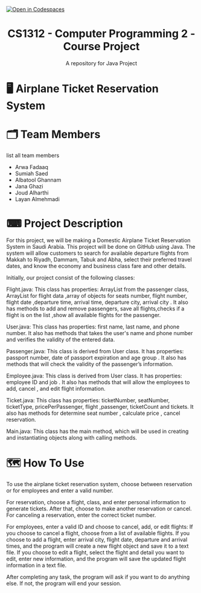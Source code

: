 [![Open in Codespaces](https://classroom.github.com/assets/launch-codespace-f4981d0f882b2a3f0472912d15f9806d57e124e0fc890972558857b51b24a6f9.svg)](https://classroom.github.com/open-in-codespaces?assignment_repo_id=10537513)

<h1 align="center"> CS1312 - Computer Programming 2 - Course Project</h1>
<p align="center">A repository for Java Project</p>

# 🖥 Airplane Ticket Reservation System

# 🗂 Team Members
list all team members
* Arwa Fadaaq
* Sumiah Saed
* Albatool Ghannam
* Jana Ghazi
* Joud Alharthi
* Layan Almehmadi
   

# ⌨ Project Description

For this project, we will be making a Domestic Airplane Ticket Reservation System in Saudi Arabia.  This project will be done on GitHub using Java.  The system will allow customers to search for available departure flights from Makkah to Riyadh, Dammam, Tabuk and Abha, select their preferred travel dates, and know the economy and business class fare and other details.

Initially, our project consist of the following classes:

Flight.java: This class has properties: ArrayList from the passenger class, ArrayList for flight data ,array of objects for seats number, flight number, flight date ,departure time, arrival time, departure city, arrival city . It also has methods to add and remove passengers, save all flights,checks if a flight is on the list ,show all available flights for the passenger. 

User.java: This class has properties: first name, last name, and phone number. It also has methods that takes the user's name and phone number and verifies the validity of the entered data.

Passenger.java: This class is derived from User class. It has properties: passport number, date of passport expiration and age group . It also has  methods that will check the validity of the passenger’s information.

Employee.java: This class is derived from User class. It has properties: employee ID and job . It also has methods that will allow the employees to add, cancel , and edit flight information.

Ticket.java: This class has properties: ticketNumber, seatNumber, ticketType, pricePerPassenger, flight ,passenger, ticketCount and tickets. It also has methods for determine seat number , calculate price , cancel reservation.

Main.java: This class has the main method, which will be used in creating and instantiating objects along with calling methods.
# 🗺 How To Use

To use the airplane ticket reservation system, choose between reservation or for employees and enter a valid number.

For reservation, choose a flight, class, and enter personal information to generate tickets. After that, choose to make another reservation or cancel. For canceling a reservation, enter the correct ticket number.

For employees, enter a valid ID and choose to cancel, add, or edit flights:
If you choose to cancel a flight, choose from a list of available flights.
If you choose to add a flight, enter arrival city, flight date, departure and arrival times, and the program will create a new flight object and save it to a text file.
If you choose to edit a flight, select the flight and detail you want to edit, enter new information, and the program will save the updated flight information in a text file.

After completing any task, the program will ask if you want to do anything else. If not, the program will end your session.
